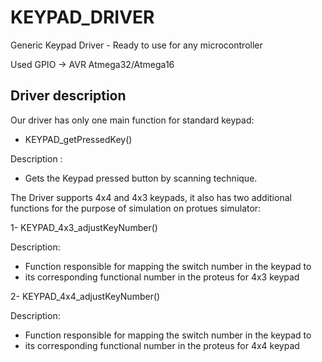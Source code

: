# KEYPAD_DRIVER
Generic Keypad Driver - Ready to use for any microcontroller 

Used GPIO -> AVR Atmega32/Atmega16 

## Driver description
Our driver has only one main function for standard keypad:

- KEYPAD_getPressedKey()

Description :

- Gets the Keypad pressed button by scanning technique.

The Driver supports 4x4 and 4x3 keypads, it also has two additional functions for the purpose of simulation on protues simulator:

1- KEYPAD_4x3_adjustKeyNumber()

Description:

- Function responsible for mapping the switch number in the keypad to
- its corresponding functional number in the proteus for 4x3 keypad
 
2- KEYPAD_4x4_adjustKeyNumber()

Description: 

- Function responsible for mapping the switch number in the keypad to
- its corresponding functional number in the proteus for 4x4 keypad
